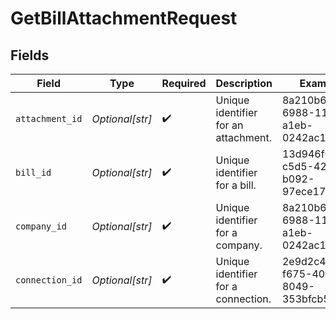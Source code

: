 # GetBillAttachmentRequest


## Fields

| Field                                | Type                                 | Required                             | Description                          | Example                              |
| ------------------------------------ | ------------------------------------ | ------------------------------------ | ------------------------------------ | ------------------------------------ |
| `attachment_id`                      | *Optional[str]*                      | :heavy_check_mark:                   | Unique identifier for an attachment. | 8a210b68-6988-11ed-a1eb-0242ac120002 |
| `bill_id`                            | *Optional[str]*                      | :heavy_check_mark:                   | Unique identifier for a bill.        | 13d946f0-c5d5-42bc-b092-97ece17923ab |
| `company_id`                         | *Optional[str]*                      | :heavy_check_mark:                   | Unique identifier for a company.     | 8a210b68-6988-11ed-a1eb-0242ac120002 |
| `connection_id`                      | *Optional[str]*                      | :heavy_check_mark:                   | Unique identifier for a connection.  | 2e9d2c44-f675-40ba-8049-353bfcb5e171 |
